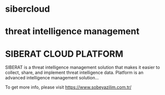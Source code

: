 # sibercloud
# threat intelligence management  

SIBERAT CLOUD PLATFORM
=========================

SIBERAT is a threat intelligence management solution that makes it easier to collect, share, and implement threat intelligence data. Platform is an advanced intelligence management solution...

To get more info, please visit https://www.sobeyazilim.com.tr/

